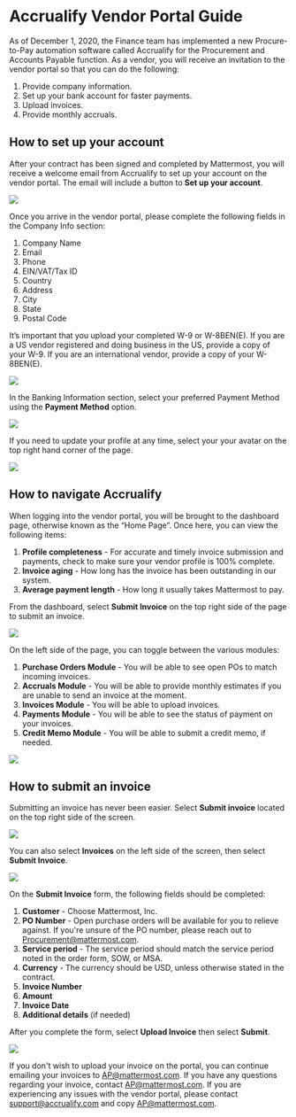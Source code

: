 # Accrualify Vendor Portal Guide

As of December 1, 2020, the Finance team has implemented a new Procure-to-Pay automation software called Accrualify for the Procurement and Accounts Payable function. As a vendor, you will receive an invitation to the vendor portal so that you can do the following:

1. Provide company information.
2. Set up your bank account for faster payments.
3. Upload invoices.
4. Provide monthly accruals.

## How to set up your account

After your contract has been signed and completed by Mattermost, you will receive a welcome email from Accrualify to set up your account on the vendor portal. The email will include a button to **Set up your account**.

![](../../../../.gitbook/assets/vendor-portal-guide-1.PNG)

Once you arrive in the vendor portal, please complete the following fields in the Company Info section:

1. Company Name
2. Email
3. Phone
4. EIN/VAT/Tax ID
5. Country
6. Address
7. City
8. State
9. Postal Code

It’s important that you upload your completed W-9 or W-8BEN\(E\). If you are a US vendor registered and doing business in the US, provide a copy of your W-9. If you are an international vendor, provide a copy of your W-8BEN\(E\).

![](../../../../.gitbook/assets/vendor-portal-guide-2.PNG)

In the Banking Information section, select your preferred Payment Method using the **Payment Method** option.

![](../../../../.gitbook/assets/vendor-portal-guide-3.PNG)

If you need to update your profile at any time, select your your avatar on the top right hand corner of the page.

![](../../../../.gitbook/assets/vendor-portal-guide-4.PNG)

## How to navigate Accrualify

When logging into the vendor portal, you will be brought to the dashboard page, otherwise known as the “Home Page”. Once here, you can view the following items:

1. **Profile completeness** - For accurate and timely invoice submission and payments, check to make sure your vendor profile is 100% complete.
2. **Invoice aging** - How long has the invoice has been outstanding in our system.
3. **Average payment length** - How long it usually takes Mattermost to pay.

From the dashboard, select **Submit Invoice** on the top right side of the page to submit an invoice.

![](../../../../.gitbook/assets/vendor-portal-guide-5.PNG)

On the left side of the page, you can toggle between the various modules:

1. **Purchase Orders Module** - You will be able to see open POs to match incoming invoices.
2. **Accruals Module** - You will be able to provide monthly estimates if you are unable to send an invoice at the moment.
3. **Invoices Module** - You will be able to upload invoices.
4. **Payments Module** - You will be able to see the status of payment on your invoices.
5. **Credit Memo Module** - You will be able to submit a credit memo, if needed.

![](../../../../.gitbook/assets/vendor-portal-guide-6.PNG)

## How to submit an invoice

Submitting an invoice has never been easier. Select **Submit invoice** located on the top right side of the screen.

![](../../../../.gitbook/assets/vendor-portal-guide-7.PNG)

You can also select **Invoices** on the left side of the screen, then select **Submit Invoice**.

![](../../../../.gitbook/assets/vendor-portal-guide-8.PNG)

On the **Submit Invoice** form, the following fields should be completed:

1. **Customer** - Choose Mattermost, Inc.
2. **PO Number** - Open purchase orders will be available for you to relieve against. If you're unsure of the PO number, please reach out to Procurement@mattermost.com.
3. **Service period** - The service period should match the service period noted in the order form, SOW, or MSA.
4. **Currency** - The currency should be USD, unless otherwise stated in the contract.
5. **Invoice Number**
6. **Amount**
7. **Invoice Date**
8. **Additional details** \(if needed\)

After you complete the form, select **Upload Invoice** then select **Submit**.

![](../../../../.gitbook/assets/vendor-portal-guide-9.PNG)

If you don't wish to upload your invoice on the portal, you can continue emailing your invoices to AP@mattermost.com. If you have any questions regarding your invoice, contact AP@mattermost.com. If you are experiencing any issues with the vendor portal, please contact support@accrualify.com and copy AP@mattermost.com.

